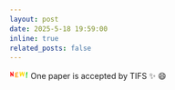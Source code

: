 ```yaml
---
layout: post
date: 2025-5-18 19:59:00
inline: true
related_posts: false
---
```


![news](/assets/img/new.gif) One paper is accepted by TIFS :sparkles: :smile:
